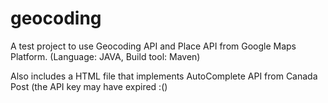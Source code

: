 # geocoding

A test project to use Geocoding API and Place API from Google Maps Platform. (Language: JAVA, Build tool: Maven)

Also includes a HTML file that implements AutoComplete API from Canada Post (the API key may have expired :()
